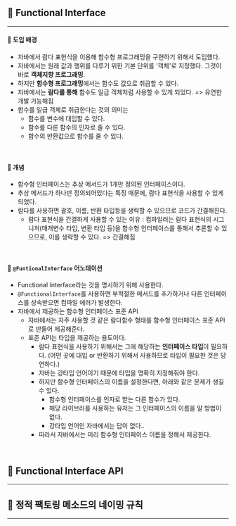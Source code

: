 ## 🔶 Functional Interface
---

#### 🔸 도입 배경
  - 자바에서 람다 표현식을 이용해 함수형 프로그래밍을 구현하기 위해서 도입했다.
  - 자바에서는 원래 값과 행위를 다루기 위한 기본 단위를 '객체'로 지정했다. 그것이 바로 **객체지향 프로그래밍**.
  - 하지만 **함수형 프로그래밍**에서는 함수도 값으로 취급할 수 있다.
  - 자바에서는 **람다를 통해** 함수도 일급 객체처럼 사용할 수 있게 되었다. => 유연한 개발 가능해짐
  - 함수를 일급 객체로 취급한다는 것의 의미는
    - 함수를 변수에 대입할 수 있다.
    - 함수를 다른 함수의 인자로 줄 수 있다.
    - 함수의 반환값으로 함수를 줄 수 있다.
<br>

#### 🔸 개념
  - 함수형 인터페이스는 추상 메서드가 1개만 정의된 인터페이스이다.
  - 추상 메서드가 하나만 정의되어있다는 특징 때문에, 람다 표현식을 사용할 수 있게 되었다.
  - 람다를 사용하면 괄호, 이름, 반환 타입등을 생략할 수 있으므로 코드가 간결해진다.
    - 람다 표현식을 간결하게 사용할 수 있는 이유 : 컴파일러는 람다 표현식의 시그니처(매개변수 타입, 변환 타입 등)을 함수형 인터페이스를 통해서 추론할 수 있으므로, 이를 생략할 수 있다. => 간결해짐
<br>

#### 🔸 `@FuntionalInterface` 어노테이션
  - Functional Interface라는 것을 명시하기 위해 사용한다. 
  - `@FunctionalInterface`를 사용하면 부적절한 메서드를 추가하거나 다른 인터페이스를 상속받으면 컴파일 에러가 발생한다.
- 자바에서 제공하는 함수형 인터페이스 표준 API
  - 자바에서는 자주 사용할 것 같은 람다함수 형태를 함수형 인터페이스 표준 API로 만들어 제공해준다.
  - 표준 API는 타입을 제공하는 용도이다.
    - 람다 표현식을 사용하기 위해서는 그에 해당하는 **인터페이스 타입**이 필요하다. (어떤 곳에 대입 or 반환하기 위해서 사용하므로 타입이 필요한 것은 당연하다.)
    - 자바는 강타입 언어이기 때문에 타입을 명확히 지정해줘야 한다.
    - 하지만 함수형 인터페이스의 이름을 설정한다면, 아래와 같은 문제가 생길 수 있다.
      - 함수형 인터페이스를 인자로 받는 다른 함수가 있다.
      - 해당 라이브러를 사용하는 유저는 그 인터페이스의 이름을 알 방법이 없다.
      - 강타입 언어인 자바에서는 답이 없다..
    - 따라서 자바에서는 미리 함수형 인터페이스 이름을 정해서 제공한다.
<br>

## 🔶 Functional Interface API
---


## 🔶 정적 팩토링 메소드의 네이밍 규칙
---

